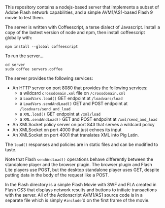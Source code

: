 This repository contains a nodejs-based server that implements a subset of Adobe Flash network capabilities, and a simple AVM1/AS1-based Flash 9 movie to test them.

The server is written with Coffeescript, a terse dialect of Javascript.  Install a copy of the lastest version of node and npm, then install coffeescript globally with:

`npm install --global coffeescript`

To run the server...

    cd server
    sudo coffee servers.coffee

The server provides the following services:

* An HTTP server on port 8080 that provides the following services:
  * a wildcard `crossdomain.xml` file on `/crossdomain.xml`
  * a `LoadVars.load()` GET endpoint at `/loadvars/load`
  * a `LoadVars.sendAndLoad()` GET and POST endpoint at `/loadvars/send_and_load`
  * a `XML.load()` GET endpoint at `/xml/load`
  * a `XML.sendAndLoad()` GET and POST endpoint at `/xml/send_and_load`
* An XMLSocket policy server on port 843 that serves a wildcard policy
* An XMLSocket on port 4000 that just echoes its input
* An XMLSocket on port 4001 that translates XML into Pig Latin.

The `load()` responses and policies are in static files and can be modified to taste.

Note that Flash `sendAndLoad()` operations behave differently between the standalone player and the browser plugin.
The browser plugin and Flash Lite players use POST, but the desktop standalone player uses GET, despite putting data in the body of the request like a POST.

In the Flash directory is a simple Flash Movie with SWF and FLA created in Flash CS3 that displays network results and buttons to initiate transactions with the server.
All of the Actionscript AVM1/AS1 source code is in a separate file which is simply `#include`'d on the first frame of the movie.
